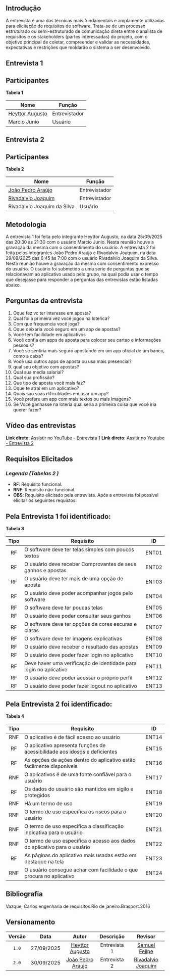 ## Introdução


A entrevista é uma das técnicas mais fundamentais e amplamente utilizadas para elicitação de requisitos de software. Trata-se de um processo estruturado ou semi-estruturado de comunicação direta entre o analista de requisitos e os stakeholders (partes interessadas) do projeto, com o objetivo principal de coletar, compreender e validar as necessidades, expectativas e restrições que moldarão o sistema a ser desenvolvido.

## **Entrevista 1**

## Participantes

**Tabela 1**

| Nome           | Função | 
|----------------|--------|
| [Heyttor Augusto](https://github.com/H3ytt0r62) | Entrevistador|
| Marcio Junio | Usuário |

## **Entrevista 2**

## Participantes

**Tabela 2**

| Nome           | Função | 
|----------------|--------|
| [João Pedro Araújo](https://github.com/Jadequilin) | Entrevistador|
| [Rivadalvio Joaquim](https://github.com/RivaFilho) | Entrevistador|
| Rivadalvio Joaquim da Silva | Usuário |

## Metodologia 

A entrevista 1 foi feita pelo integrante Heyttor Augusto, na data 25/09/2025 das 20:30 às 21:30 com o usuário Marcio Junio. Nesta reunião houve a gravação da mesma com o consentimento do usuário.
A entrevista 2 foi feita pelos integrantes João Pedro Araújo e Rivadalvio Joaquim, na data 29/09/2025 das 6:45 às 7:00 com o usuário Rivadalvio Joaquim da Silva. Nesta reunião houve a gravação da mesma com consentimento expresso do usuário.
O usuário foi submetido a uma serie de perguntas que se relacionavam ao aplicativo usado pelo grupo, na qual podia usar o tempo que desejasse para responder a perguntas das entrevistas estão listadas abaixo.

## Perguntas da entrevista

1. Oque fez vc ter interesse em aposta?
2. Qual foi a primeira vez você jogou na loterica?
3. Com que frequencia você joga?
4. Oque deixaria você seguro em um app de apostas?
5. Você tem facilidade em aplicativos
6. Você confia em apps de aposta para colocar seu cartao e informações pessoais?
7. Você se sentiria mais seguro apostando em um app oficial de um banco, como a caixa?
8. Você usa outros apps de aposta ou usa mais presencial?
9. qual seu objetivo com apostas?
10. Qual sua media salarial?
11. Qual sua profissão?
12. Que tipo de aposta você mais faz?
13. Oque te atrai em um aplicativo?
14. Quais sao suas dificuldades em usar um app?
15. Você prefere um app com mais textos ou mais imagens?
16. Se Você ganhasse na loteria qual seria a primeira coisa que você iria querer fazer?

## Vídeo das entrevistas

**Link direto**: [Assistir no YouTube - Entrevista 1](https://youtu.be/bgRhyvwzgjA?si=pm29yfpfTD3W2lM9)
**Link direto**: [Assitir no Youtube - Entrevista 2](https://youtu.be/PR2knBOYVz8)

## Requisitos Elicitados

### *Legenda (Tabelas 2 )*
- **RF**: Requisito funcional.
- **RNF**: Requisito não-funcional.
- **OBS**: Requisito elicitado pela entrevista.
Após a entrevista foi possivel elicitar os seguintes requistos:

## Pela Entrevista 1 foi identificado:
**Tabela 3**

| Tipo  | Requisito                                                                 |   ID   |
|:-----:|---------------------------------------------------------------------------|:------:|
|RF | O software deve ter telas simples com poucos textos| ENT01|
|RF | O usuário deve receber Comprovantes de seus ganhos e apostas| ENT02|
|RF | O usuário deve ter mais de uma opção de aposta| ENT03|
|RF | O usuário deve poder acompanhar jogos pelo software| ENT04|
|RF | O software deve ter poucas telas| ENT05|
|RF | O usuário deve poder consultar seus ganhos| ENT06|
|RF | O software deve ter opções de cores escuras e claras| ENT07|
|RF | O software deve ter imagens explicativas| ENT08|
|RF | O usuário deve receber o resultado das apostas| ENT09|
|RF | O usuário deve poder fazer login no aplicativo | ENT10|
|RF | Deve haver uma verificação de identidade para login no aplicativo |ENT11|
|RF | O usuário deve poder acessar o próprio perfil |ENT12|
|RF| O usuário deve poder fazer logout no aplicativo| ENT13|

## Pela Entrevista 2 foi identificado:

**Tabela 4**

| Tipo  | Requisito                                                                 |   ID   |
|:-----:|---------------------------------------------------------------------------|:------:|
|RNF | O aplicativo é de fácil acesso ao usuário| ENT14|
|RF | O aplicativo apresenta funções de acessibilidade aos idosos e deficientes| ENT15|
|RF | As opções de ações dentro do aplicativo estão facilmente disponíveis| ENT16|
|RNF| O aplicativos é de uma fonte confiável para o usuário| ENT17|
|RF | Os dados do usuário são mantidos em sigilo e protegidos| ENT18|
|RNF | Há um termo de uso| ENT19|
|RNF | O termo de uso especifica os riscos para o usuário| ENT20|
|RNF | O termo de uso especifica a classificação indicativa para o usuário| ENT21|
|RNF | O termo de uso especifica o acesso aos dados do aplicativo para o usuário| ENT22|
|RF | As páginas do aplicativo mais usadas estão em destaque na tela| ENT23|
|RNF | O usuário consegue achar com facilidade o que procura no aplicativo| ENT24|


## Bibliografia 

Vazque, Carlos engenharia de requisitos.Rio de janeiro:Brasport.2016

## Versionamento 

| Versão | Data       | Autor               | Descrição                                    | Revisor |
|:--------:|:------------:|:---------------------:|:----------------------------------------------:|:---------:|
| ``1.0``    | 27/09/2025 | [Heyttor Augusto](https://github.com/H3ytt0r62)     | Entrevista 1 | [Samuel Felipe](https://github.com/TerminaKng05) |
| ``2.0``    | 30/09/2025 | [João Pedro Araújo](https://github.com/Jadequilin)  | Entrevista 2 | [Rivadalvio Joaquim](https://github.com/RivaFilho)|








